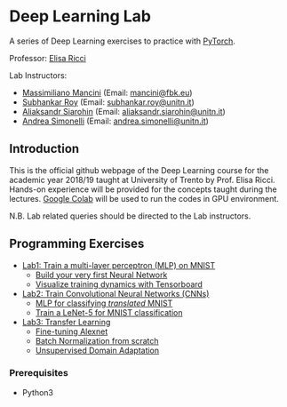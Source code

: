 # Deep Learning Lab

A series of Deep Learning exercises to practice with [PyTorch](https://pytorch.org/).

Professor: [Elisa Ricci](https://scholar.google.ca/citations?user=xf1T870AAAAJ&hl=en)

Lab Instructors:
  * [Massimiliano Mancini](https://mancinimassimiliano.github.io/) (Email: mancini@fbk.eu)
  * [Subhankar Roy](https://scholar.google.it/citations?user=YfzgrDYAAAAJ&hl=en) (Email: subhankar.roy@unitn.it)
  * [Aliaksandr Siarohin](https://scholar.google.it/citations?user=uMl5-k4AAAAJ&hl=en) (Email: aliaksandr.siarohin@unitn.it)
  * [Andrea Simonelli](https://scholar.google.it/citations?user=wK2I1ZsAAAAJ&hl=en) (Email: andrea.simonelli@unitn.it)

## Introduction
This is the official github webpage of the Deep Learning course for the academic year 2018/19 taught at University of Trento by Prof. Elisa Ricci. Hands-on experience will be provided for the concepts taught during the lectures. [Google Colab](https://colab.research.google.com) will be used to run the codes in GPU environment.

N.B. Lab related queries should be directed to the Lab instructors.

## Programming Exercises
  * [Lab1: Train a multi-layer perceptron (MLP) on MNIST](https://github.com/mancinimassimiliano/DeepLearningLab/tree/master/Lab1)
    * [Build your very first Neural Network](https://github.com/mancinimassimiliano/DeepLearningLab/blob/master/Lab1/myFirstNN.ipynb)
    * [Visualize training dynamics with Tensorboard](https://github.com/mancinimassimiliano/DeepLearningLab/blob/master/Lab1/myFirstNN_solution_with_vis.ipynb)
  * [Lab2: Train Convolutional Neural Networks (CNNs)](https://github.com/mancinimassimiliano/DeepLearningLab/blob/master/Lab2)
    * [MLP for classifying *translated* MNIST](https://github.com/mancinimassimiliano/DeepLearningLab/blob/master/Lab2/non_centered_mlp.ipynb)
    * [Train a LeNet-5 for MNIST classification](https://github.com/mancinimassimiliano/DeepLearningLab/blob/master/Lab2/convolutional_neural_networks.ipynb)
  * [Lab3: Transfer Learning](https://github.com/mancinimassimiliano/DeepLearningLab/blob/master/Lab3)
    * [Fine-tuning Alexnet](https://github.com/mancinimassimiliano/DeepLearningLab/blob/master/Lab3/finetune_alexnet.ipynb)
    * [Batch Normalization from scratch](https://github.com/mancinimassimiliano/DeepLearningLab/blob/master/Lab3/batch_normalization.ipynb)
    * [Unsupervised Domain Adaptation](https://github.com/mancinimassimiliano/DeepLearningLab/blob/master/Lab3/domain_adaptation.ipynb)

### Prerequisites
  * Python3
